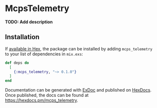 # McpsTelemetry

**TODO: Add description**

## Installation

If [available in Hex](https://hex.pm/docs/publish), the package can be installed
by adding `mcps_telemetry` to your list of dependencies in `mix.exs`:

```elixir
def deps do
  [
    {:mcps_telemetry, "~> 0.1.0"}
  ]
end
```

Documentation can be generated with [ExDoc](https://github.com/elixir-lang/ex_doc)
and published on [HexDocs](https://hexdocs.pm). Once published, the docs can
be found at <https://hexdocs.pm/mcps_telemetry>.

